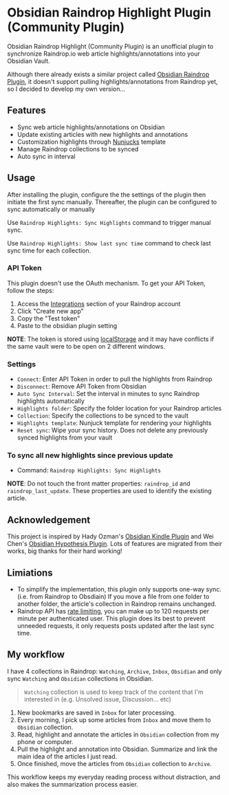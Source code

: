 # Obsidian Raindrop Highlight Plugin (Community Plugin)

Obsidian Raindrop Highlight (Community Plugin) is an unofficial plugin to synchronize Raindrop.io web article highlights/annotations into your Obsidian Vault.

Although there already exists a similar project called [Obsidian Raindrop Plugin](https://github.com/mtopping/obsidian-raindrop), it doesn't support pulling highlights/annotations from Raindrop yet, so I decided to develop my own version...

## Features

- Sync web article highlights/annotations on Obsidian
- Update existing articles with new highlights and annotations
- Customization highlights through [Nunjucks](https://mozilla.github.io/nunjucks/) template
- Manage Raindrop collections to be synced
- Auto sync in interval

## Usage

After installing the plugin, configure the the settings of the plugin then initiate the first sync manually. Thereafter, the plugin can be configured to sync automatically or manually

Use `Raindrop Highlights: Sync Highlights` command to trigger manual sync.

Use `Raindrop Highlights: Show last sync time` command to check last sync time for each collection.

### API Token

This plugin doesn't use the OAuth mechanism. To get your API Token, follow the steps:

1. Access the [Integrations](https://app.raindrop.io/settings/integrations) section of your Raindrop account
2. Click "Create new app"
3. Copy the "Test token"
4. Paste to the obsidian plugin setting

**NOTE**: The token is stored using [localStorage](https://developer.mozilla.org/en-US/docs/Web/API/Window/localStorage) and it may have conflicts if the same vault were to be open on 2 different windows.

### Settings

- `Connect`: Enter API Token in order to pull the highlights from Raindrop
- `Disconnect`: Remove API Token from Obsidian
- `Auto Sync Interval`: Set the interval in minutes to sync Raindrop highlights automatically
- `Highlights folder`: Specify the folder location for your Raindrop articles
- `Collection`: Specify the collections to be synced to the vault
- `Highlights template`: Nunjuck template for rendering your highlights
- `Reset sync`: Wipe your sync history. Does not delete any previously synced highlights from your vault

### To sync all new highlights since previous update

- Command: `Raindrop Highlights: Sync Highlights`

**NOTE**: Do not touch the front matter properties: `raindrop_id` and `raindrop_last_update`. These properties are used to identify the existing article.

## Acknowledgement

This project is inspired by Hady Ozman's [Obsidian Kindle Plugin](https://github.com/hadynz/obsidian-kindle-plugin) and Wei Chen's [Obsidian Hypothesis Plugin](https://github.com/weichenw/obsidian-hypothesis-plugin). Lots of features are migrated from their works, big thanks for their hard working!

## Limiations

- To simplify the implementation, this plugin only supports one-way sync. (i.e. from Raindrop to Obsdiain) If you move a file from one folder to another folder, the article's collection in Raindrop remains unchanged.
- Raindrop API has [rate limiting](https://developer.raindrop.io/#rate-limiting), you can make up to 120 requests per minute per authenticated user. This plugin does its best to prevent unneeded requests, it only requests posts updated after the last sync time.

## My workflow

I have 4 collections in Raindrop: `Watching`, `Archive`, `Inbox`, `Obsidian` and only sync `Watching` and `Obsidian` collections in Obsidian.

> `Watching` collection is used to keep track of the content that I'm interested in (e.g. Unsolved issue, Discussion... etc)

1. New bookmarks are saved in `Inbox` for later processing.
2. Every morning, I pick up some articles from `Inbox` and move them to `Obsidian` collection.
3. Read, highlight and annotate the articles in `Obsidian` collection from my phone or computer.
4. Pull the highlight and annotation into Obsidian. Summarize and link the main idea of the articles I just read.
5. Once finished, move the articles from `Obsidian` collection to `Archive`.

This workflow keeps my everyday reading process without distraction, and also makes the summarization process easier.
